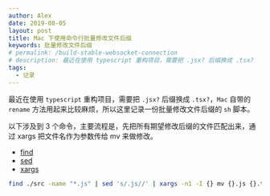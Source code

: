 ```yaml
---
author: Alex
date: 2019-08-05
layout: post
title: Mac 下使用命令行批量修改文件后缀
keywords: 批量修改文件后缀
# permalink: /build-stable-websocket-connection
# description: 最近在使用 typescript 重构项目，需要把 .jsx? 后缀换成 .tsx?
tags: 
  - 记录
---
```


最近在使用 `typescript` 重构项目，需要把 `.jsx?` 后缀换成 `.tsx?`，`Mac` 自带的 `rename` 方法用起来比较麻烦，所以这里记录一份批量修改文件后缀的 `sh` 脚本。

以下涉及到 3 个命令，主要流程是，先把所有期望修改后缀的文件匹配出来，通过 xargs 把文件名作为参数传给 mv 来做修改。

- [find](https://www.techradar.com/how-to/computing/apple/terminal-101-using-the-find-command-1305633)
- [sed](https://www.applegazette.com/mac/what-is-sed-and-how-does-it-work/)
- [xargs](https://www.oreilly.com/library/view/mac-os-x/0596003706/re416.html)

```sh
find ./src -name "*.js" | sed 's/.js//' | xargs -n1 -I {} mv {}.js {}.tsx
```

